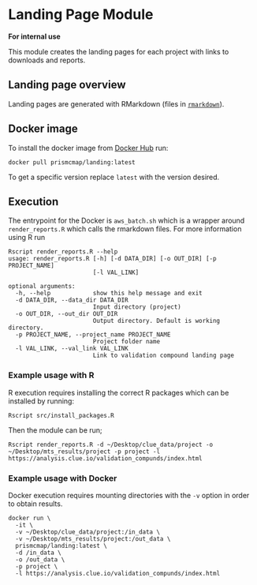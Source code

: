 # Landing Page Module

**For internal use**

This module creates the landing pages for each project with links to downloads and reports.

## Landing page overview

Landing pages are generated with RMarkdown (files in [`rmarkdown`](./rmarkdown)).

## Docker image

To install the docker image from [Docker Hub](https://hub.docker.com/repository/docker/prismcmap/landing) run:

```
docker pull prismcmap/landing:latest
```

To get a specific version replace `latest` with the version desired.

## Execution

The entrypoint for the Docker is `aws_batch.sh` which is a wrapper around `render_reports.R` which calls the rmarkdown files. For more information using R run

```
Rscript render_reports.R --help
usage: render_reports.R [-h] [-d DATA_DIR] [-o OUT_DIR] [-p PROJECT_NAME]
                        [-l VAL_LINK]

optional arguments:
  -h, --help            show this help message and exit
  -d DATA_DIR, --data_dir DATA_DIR
                        Input directory (project)
  -o OUT_DIR, --out_dir OUT_DIR
                        Output directory. Default is working directory.
  -p PROJECT_NAME, --project_name PROJECT_NAME
                        Project folder name
  -l VAL_LINK, --val_link VAL_LINK
                        Link to validation compound landing page
```

### Example usage with R

R execution requires installing the correct R packages which can be installed by running:

```
Rscript src/install_packages.R
```

Then the module can be run;

```
Rscript render_reports.R -d ~/Desktop/clue_data/project -o ~/Desktop/mts_results/project -p project -l https://analysis.clue.io/validation_compunds/index.html
```

### Example usage with Docker

Docker execution requires mounting directories with the `-v` option in order to obtain results.

```
docker run \
  -it \
  -v ~/Desktop/clue_data/project:/in_data \
  -v ~/Desktop/mts_results/project:/out_data \
  prismcmap/landing:latest \
  -d /in_data \
  -o /out_data \
  -p project \
  -l https://analysis.clue.io/validation_compunds/index.html
```
